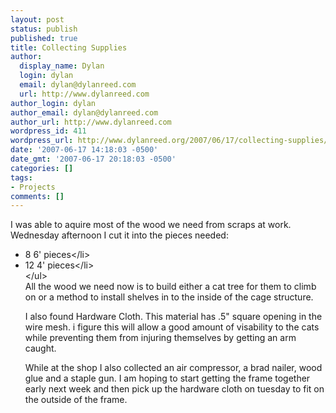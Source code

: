 ```yaml
---
layout: post
status: publish
published: true
title: Collecting Supplies
author:
  display_name: Dylan
  login: dylan
  email: dylan@dylanreed.com
  url: http://www.dylanreed.com
author_login: dylan
author_email: dylan@dylanreed.com
author_url: http://www.dylanreed.com
wordpress_id: 411
wordpress_url: http://www.dylanreed.org/2007/06/17/collecting-supplies/
date: '2007-06-17 14:18:03 -0500'
date_gmt: '2007-06-17 20:18:03 -0500'
categories: []
tags:
- Projects
comments: []
---
```

<p>I was able to aquire most of the wood we need from scraps at work. Wednesday afternoon I cut it into the pieces needed:</p>
<ul>
<li>8 6' pieces<&#47;li>
<li> 12 4' pieces<&#47;li><br />
<&#47;ul><br />
All the wood we need now is to build either a cat tree for them to climb on or a method to install shelves in to the inside of the cage structure.</p>
<p>I also found Hardware Cloth. This material has .5" square opening in the wire mesh. i figure this will allow a good amount of visability to the cats while preventing them from injuring themselves by getting an arm caught.</p>
<p>While at the shop I also collected an air compressor, a brad nailer, wood glue and a staple gun. I am hoping to start getting the frame together early next week and then pick up the hardware cloth on tuesday to fit on the outside of the frame.</p>
<p><!--adsense--></p>

